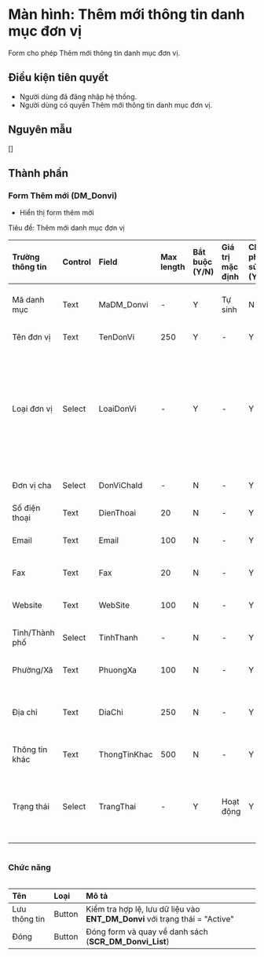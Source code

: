 # Màn hình: Thêm mới thông tin danh mục đơn vị
Form cho phép Thêm mới thông tin danh mục đơn vị.

## Điều kiện tiên quyết
- Người dùng đã đăng nhập hệ thống.
- Người dùng có quyền Thêm mới thông tin danh mục đơn vị.

## Nguyên mẫu
[]

## Thành phần

### Form Thêm mới (DM_Donvi)
- Hiển thị form thêm mới
<div style="overflow-x:auto">
Tiêu đề: Thêm mới danh mục đơn vị

| Trường thông tin | Control | Field        | Max length | Bắt buộc (Y/N) | Giá trị mặc định | Cho phép sửa (Y/N) | Mô tả                                                                                                   |
|:-----------------|:--------|:-------------|:-----------|:---------------|:-----------------|:-------------------|:--------------------------------------------------------------------------------------------------------|
| Mã danh mục      | Text    | MaDM_Donvi   | -          | Y              | Tự sinh          | N                  | Mã danh mục tự sinh theo hệ thống                                                                       |
| Tên đơn vị       | Text    | TenDonVi     | 250        | Y              | -                | Y                  | Nhập tên đơn vị                                                                                         |
| Loại đơn vị      | Select  | LoaiDonVi    | -          | Y              | -                | Y                  | Chọn loại đơn vị (Bộ Tư Pháp, Sở Tư pháp, Tổ chức hành nghề công chứng, Đơn vị gửi thông tin ngăn chặn) |
| Đơn vị cha       | Select  | DonViChaId   | -          | N              | -                | Y                  | Chọn đơn vị cha (nếu có)                                                                                |
| Số điện thoại    | Text    | DienThoai    | 20         | N              | -                | Y                  | Nhập số điện thoại                                                                                      |
| Email            | Text    | Email        | 100        | N              | -                | Y                  | Nhập thông tin email                                                                                    |
| Fax              | Text    | Fax          | 20         | N              | -                | Y                  | Nhập thông tin số fax                                                                                   |
| Website          | Text    | WebSite      | 100        | N              | -                | Y                  | Nhập thông tin website                                                                                  |
| Tỉnh/Thành phố   | Select  | TinhThanh    | -          | N              | -                | Y                  | Chọn tỉnh/thành phố                                                                                     |
| Phường/Xã        | Text    | PhuongXa     | 100        | N              | -                | Y                  | Nhập địa chỉ phường/xã                                                                                  |
| Địa chỉ          | Text    | DiaChi       | 250        | N              | -                | Y                  | Nhập địa chỉ số nhà, tổ, thông, xóm                                                                     |
| Thông tin khác   | Text    | ThongTinKhac | 500        | N              | -                | Y                  | Nhập thông tin khác                                                                                     |
| Trạng thái       | Select  | TrangThai    | -          | Y              | Hoạt động        | Y                  | Chọn trạng thái (Hoạt động, Ngừng hoạt động)                                                            |

</div>

### Chức năng

<div style="overflow-x:auto">

| Tên           | Loại   | Mô tả                                                                       |
|:--------------|:-------|:----------------------------------------------------------------------------|
| Lưu thông tin | Button | Kiểm tra hợp lệ, lưu dữ liệu vào **ENT_DM_Donvi** với trạng thái = "Active" |
| Đóng          | Button | Đóng form và quay về danh sách (**SCR_DM_Donvi_List**)                     |

</div>
